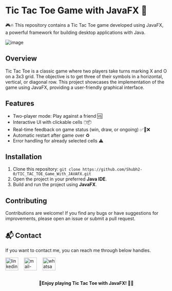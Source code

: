 # Tic Tac Toe Game with JavaFX 🎯

🎮🔥 This repository contains a Tic Tac Toe game developed using JavaFX, a powerful framework for building desktop applications with Java. 

![image](https://github.com/Shubh2-0/TIC_TAC_TOE_Game_With_JAVAFX/assets/112773220/1a484103-8710-471c-a868-a148b7baadec)


## Overview

Tic Tac Toe is a classic game where two players take turns marking X and O on a 3x3 grid. The objective is to get three of their symbols in a horizontal, vertical, or diagonal row. This project showcases the implementation of the game using JavaFX, providing a user-friendly graphical interface. 

## Features

- Two-player mode: Play against a friend 🆚
- Interactive UI with clickable cells 🖱️📦
- Real-time feedback on game status (win, draw, or ongoing) ✅🤝❌
- Automatic restart after game over ♻️
- Error handling for already selected cells ⚠️
  
## Installation

1. Clone this repository: `git clone https://github.com/Shubh2-0/TIC_TAC_TOE_Game_With_JAVAFX.git`
2. Open the project in your preferred **Java IDE**.
3. Build and run the project using **JavaFX**.


## Contributing

Contributions are welcome! If you find any bugs or have suggestions for improvements, please open an issue or submit a pull request.



## 📬 Contact

If you want to contact me, you can reach me through below handles.

 <p align="left">
  <a href="https://www.linkedin.com/in/shubham-bhati-787319213/" target="_blank"><img align="center" src="https://skillicons.dev/icons?i=linkedin" width="40px" alt="linkedin" /></a>&emsp;
  <a title="shubhambhati226@gmail.com" href="mailto:shubhambhati226@gmail.com" target="_blank"><img align="center"  src="https://cdn-icons-png.flaticon.com/128/888/888853.png"  width="40px"   alt="mail-me" /></a>&emsp;
  <a href="https://wa.me/+916232133187" target="blank"><img align="center" src="https://media2.giphy.com/media/Q8I2fYA773h5wmQQcR/giphy.gif" width="40px"  alt="whatsapp-me" /></a>&emsp;	
 </p>

<br>

<div align="center">
  <strong>🚀Enjoy playing Tic Tac Toe with JavaFX! 🎉🎈</strong>
</div>


